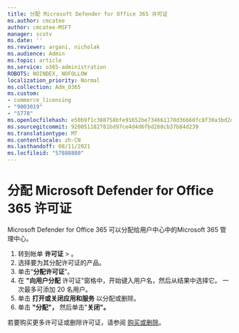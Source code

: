 ```yaml
---
title: 分配 Microsoft Defender for Office 365 许可证
ms.author: cmcatee
author: cmcatee-MSFT
manager: scotv
ms.date: ''
ms.reviewer: argani, nicholak
ms.audience: Admin
ms.topic: article
ms.service: o365-administration
ROBOTS: NOINDEX, NOFOLLOW
localization_priority: Normal
ms.collection: Adm_O365
ms.custom:
- commerce_licensing
- "9003019"
- "5778"
ms.openlocfilehash: e50b9f1c388758bfe91652be734661170d36660fc8f30a3bd2d77e189e8bd813
ms.sourcegitcommit: 920051182781bd97ce4d4d6fbd268cb37b84d239
ms.translationtype: MT
ms.contentlocale: zh-CN
ms.lasthandoff: 08/11/2021
ms.locfileid: "57888880"
---
```

# <a name="assign-microsoft-defender-for-office-365-licenses"></a>分配 Microsoft Defender for Office 365 许可证

Microsoft Defender for Office 365 可以分配给用户中心中的Microsoft 365 管理中心。

1. 转到帐单 **许可证**  >  [](https://go.microsoft.com/fwlink/p/?linkid=842264)。
2. 选择要为其分配许可证的产品。
3. 单击“**分配许可证**”。
4. 在 **"向用户分配**  许可证"窗格中，开始键入用户名，然后从结果中选择它。 一次最多可添加 20 名用户。
5. 单击 **打开或关闭应用和服务**  以分配或删除。
6. 单击 **"分配"，** 然后单击"**关闭"。**

若要购买更多许可证或删除许可证，请参阅 [购买或删除](https://docs.microsoft.com/microsoft-365/commerce/licenses/buy-licenses#buy-or-remove-licenses-for-your-business-subscription)。